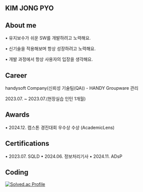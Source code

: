 ## KIM JONG PYO

## About me
• 유지보수가 쉬운 SW를 개발하려고 노력해요.

• 신기술을 적용해보며 항상 성장하려고 노력해요.

• 개발 과정에서 항상 사용자의 입장을 생각해요.

## Career
handysoft Company(신뢰성 기술팀(QA)) - HANDY Groupware 관리

2023.07. ~ 2023.07.(현장실습 인턴 1개월)

## Awards
• 2024.12. 캡스톤 경진대회 우수상 수상 (AcademicLens)

## Certifications
• 2023.07. SQLD
• 2024.06. 정보처리기사
• 2024.11. ADsP

## Coding
[![Solved.ac Profile](http://mazassumnida.wtf/api/v2/generate_badge?boj=kjp0411)](https://solved.ac/kjp0411/)
